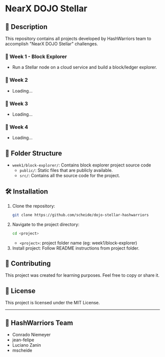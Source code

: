 # NearX DOJO Stellar

## 🚀 Description
This repository contains all projects developed by HashWarriors team to accomplish "NearX DOJO Stellar" challenges.

### 📅 Week 1 - Block Explorer
- Run a Stellar node on a cloud service and build a block/ledger explorer.

### 📅 Week 2 
- Loading...

### 📅 Week 3 
- Loading...

### 📅 Week 4 
- Loading...

## 📂 Folder Structure
- `week1/block-explorer/`: Contains block explorer project source code
   - `public/`: Static files that are publicly available.
   - `src/`: Contains all the source code for the project.

## 🛠️ Installation
1. Clone the repository:
   ```bash
   git clone https://github.com/scheide/dojo-stellar-hashwarriors
   ```
2. Navigate to the project directory:
   ```bash
   cd <project>
   ```
   - `<project>`: project folder name (eg: week1/block-explorer)
3. Install project:
   Follow README instructions from project folder.

## 🤝 Contributing
This project was created for learning purposes. Feel free to copy or share it.

## 📜 License
This project is licensed under the MIT License.

---
## 👤 HashWarriors Team
   - Conrado Niemeyer
   - jean-felipe
   - Luciano Zanin
   - mscheide